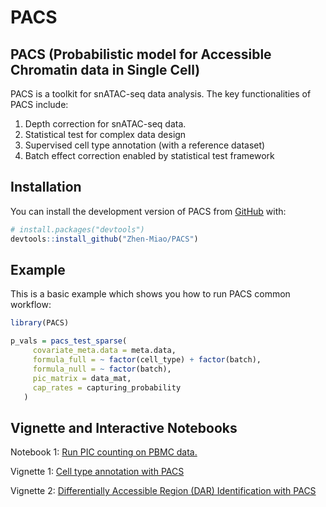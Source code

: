 
<!-- README.md is generated from README.Rmd. Please edit that file -->

# PACS

<!-- badges: start -->
<!-- badges: end -->

## PACS (Probabilistic model for Accessible Chromatin data in Single Cell)

PACS is a toolkit for snATAC-seq data analysis. The key functionalities
of PACS include:

1)  Depth correction for snATAC-seq data.
2)  Statistical test for complex data design
3)  Supervised cell type annotation (with a reference dataset)
4)  Batch effect correction enabled by statistical test framework

## Installation

You can install the development version of PACS from
[GitHub](https://github.com/) with:

``` r
# install.packages("devtools")
devtools::install_github("Zhen-Miao/PACS")
```

## Example

This is a basic example which shows you how to run PACS common workflow:

``` r
library(PACS)

p_vals = pacs_test_sparse(
     covariate_meta.data = meta.data,
     formula_full = ~ factor(cell_type) + factor(batch),
     formula_null = ~ factor(batch),
     pic_matrix = data_mat,
     cap_rates = capturing_probability
   )
```

## Vignette and Interactive Notebooks

Notebook 1: [Run PIC counting on PBMC
data.](https://github.com/Zhen-Miao/PIC-snATAC/blob/main/vignettes/Run_PIC_counting_on_pbmc_3k_data.ipynb)

Vignette 1: [Cell type annotation with
PACS](https://htmlpreview.github.io/?https://github.com/Zhen-Miao/PACS/blob/main/vignettes/Vignette_1_PACS_cell_type_annotation.html)

Vignette 2: [Differentially Accessible Region (DAR) Identification with
PACS](https://htmlpreview.github.io/?https://github.com/Zhen-Miao/PACS/blob/main/vignettes/Vignette_1_PACS_cell_type_annotation.html)
